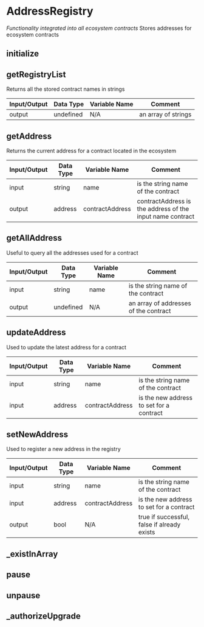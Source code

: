 # AddressRegistry
*Functionality integrated into all ecosystem contracts*
Stores addresses for ecosystem contracts
## initialize

## getRegistryList

Returns all the stored contract names in strings


|Input/Output|Data Type|Variable Name|Comment|
|----------|----------|----------|----------|
|output|undefined|N/A|an array of strings|

## getAddress

Returns the current address for a contract located in the ecosystem


|Input/Output|Data Type|Variable Name|Comment|
|----------|----------|----------|----------|
|input|string|name|is the string name of the contract|
|output|address|contractAddress|contractAddress is the address of the input name contract|

## getAllAddress

Useful to query all the addresses used for a contract


|Input/Output|Data Type|Variable Name|Comment|
|----------|----------|----------|----------|
|input|string|name|is the string name of the contract|
|output|undefined|N/A|an array of addresses of the contract|

## updateAddress

Used to update the latest address for a contract


|Input/Output|Data Type|Variable Name|Comment|
|----------|----------|----------|----------|
|input|string|name|is the string name of the contract|
|input|address|contractAddress|is the new address to set for a contract|

## setNewAddress

Used to register a new address in the registry


|Input/Output|Data Type|Variable Name|Comment|
|----------|----------|----------|----------|
|input|string|name|is the string name of the contract|
|input|address|contractAddress|is the new address to set for a contract|
|output|bool|N/A|true if successful, false if already exists|

## _existInArray

## pause

## unpause

## _authorizeUpgrade

